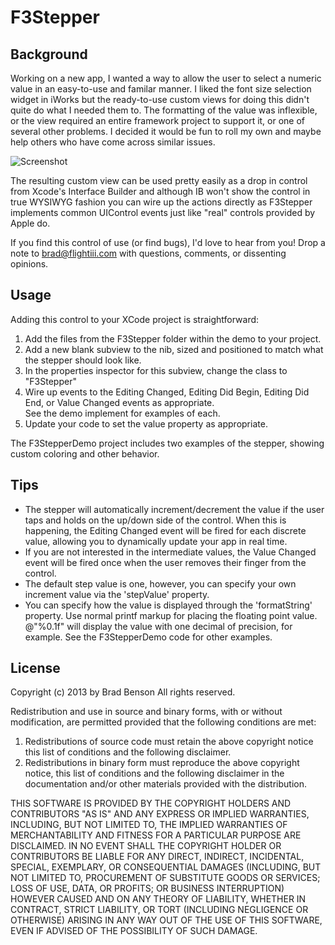 F3Stepper
===========

Background
----------
Working on a new app, I wanted a way to allow the user to select a 
numeric value in an easy-to-use and familar manner.   I liked the
font size selection widget in iWorks but the ready-to-use custom
views for doing this didn't quite do what I needed them to.  The
formatting of the value was inflexible, or the view required
an entire framework project to support it, or one of several
other problems.   I decided it would be fun to roll my own
and maybe help others who have come across similar issues.

![Screenshot](https://raw.github.com/ChiefPilot/F3Stepper/master/F3Stepper.png "Screenshot of Component Demo App")

The resulting custom view can be used pretty easily as a drop in
control from Xcode's Interface Builder and although IB won't 
show the control in true WYSIWYG fashion you can wire up the 
actions directly as F3Stepper implements common UIControl events
just like "real" controls provided by Apple do.

If you find this control of use (or find bugs), I'd love to hear
from you!   Drop a note to brad@flightiii.com with questions, comments, 
or dissenting opinions.


Usage
-----
Adding this control to your XCode project is straightforward:

1. Add the files from the F3Stepper folder within the demo to your project.
2. Add a new blank subview to the nib, sized and positioned to match 
what the stepper should look like.
3. In the properties inspector for this subview, change the class to 
"F3Stepper"
4. Wire up events to the Editing Changed, Editing Did Begin,
Editing Did End, or Value Changed events as appropriate.   
See the demo implement for examples of each.
5. Update your code to set the value property as appropriate.

The F3StepperDemo project includes two examples of the stepper, 
showing custom coloring and other behavior.


Tips
----
- The stepper will automatically increment/decrement the value if the user taps and holds on the up/down side of the control.   When this is happening, the Editing Changed event will be fired for each discrete value, allowing you to dynamically update your app in real time.
- If you are not interested in the intermediate values, the Value Changed event will be fired once when the user removes their finger from the control.
- The default step value is one, however, you can specify your own increment value via the 'stepValue' property.
- You can specify how the value is displayed through the 'formatString' property.  Use normal printf markup for placing the floating point value.   @"%0.1f" will display the value with one decimal of precision, for example.   See the F3StepperDemo code for other examples.

License
-------
Copyright (c) 2013 by Brad Benson
All rights reserved.
  
Redistribution and use in source and binary forms, with or without 
modification, are permitted provided that the following 
conditions are met:
  1.  Redistributions of source code must retain the above copyright
      notice this list of conditions and the following disclaimer.
  2.  Redistributions in binary form must reproduce the above copyright 
      notice, this list of conditions and the following disclaimer in 
      the documentation and/or other materials provided with the 
      distribution.

THIS SOFTWARE IS PROVIDED BY THE COPYRIGHT HOLDERS AND CONTRIBUTORS
"AS IS" AND ANY EXPRESS OR IMPLIED WARRANTIES, INCLUDING, BUT NOT 
LIMITED TO, THE IMPLIED WARRANTIES OF MERCHANTABILITY AND FITNESS 
FOR A PARTICULAR PURPOSE ARE DISCLAIMED. IN NO EVENT SHALL THE 
COPYRIGHT HOLDER OR CONTRIBUTORS BE LIABLE FOR ANY DIRECT, INDIRECT, 
INCIDENTAL, SPECIAL, EXEMPLARY, OR CONSEQUENTIAL DAMAGES (INCLUDING, 
BUT NOT LIMITED TO, PROCUREMENT OF SUBSTITUTE GOODS OR SERVICES; LOSS 
OF USE, DATA, OR PROFITS; OR BUSINESS INTERRUPTION) HOWEVER CAUSED 
AND ON ANY THEORY OF LIABILITY, WHETHER IN CONTRACT, STRICT LIABILITY,
OR TORT (INCLUDING NEGLIGENCE OR OTHERWISE) ARISING IN ANY WAY OUT OF 
THE USE OF THIS SOFTWARE, EVEN IF ADVISED OF THE POSSIBILITY 
OF SUCH DAMAGE.
